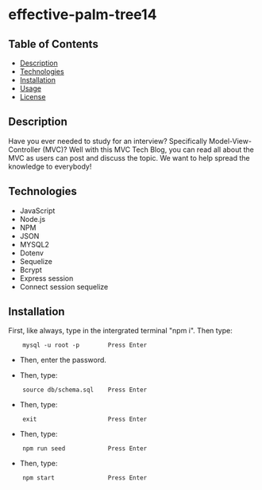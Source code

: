 # effective-palm-tree14


## Table of Contents

- [Description](#description)
- [Technologies](#technologies)
- [Installation](#installation)
- [Usage](#usage)
- [License](#license)


## Description

Have you ever needed to study for an interview? Specifically Model-View-Controller (MVC)? Well with this MVC Tech Blog, you can read all about the MVC as users can post and discuss the topic. We want to help spread the knowledge to everybody!


## Technologies

- JavaScript
- Node.js 
- NPM 
- JSON 
- MYSQL2 
- Dotenv 
- Sequelize
- Bcrypt
- Express session
- Connect session sequelize


## Installation
First, like always, type in the intergrated terminal "npm i". Then type:

```
    mysql -u root -p        Press Enter
```
- Then, enter the password.

- Then, type:

```
    source db/schema.sql    Press Enter
```

- Then, type:

```
    exit                    Press Enter
```

- Then, type:

```
    npm run seed            Press Enter
```
- Then, type:

```
    npm start               Press Enter
```



